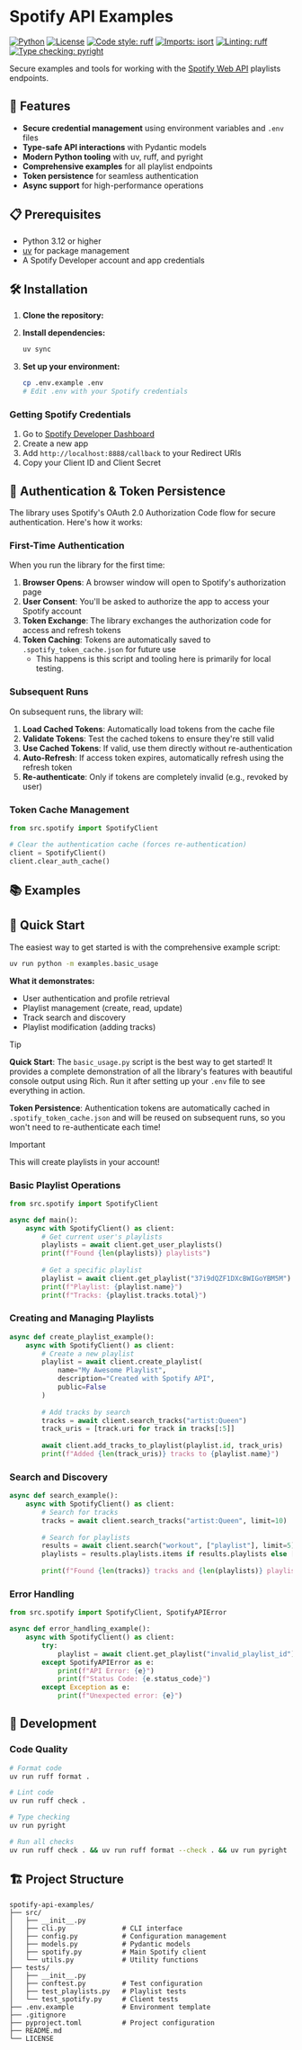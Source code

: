 # Spotify API Examples

[![Python](https://img.shields.io/badge/python-3.12+-blue.svg)](https://www.python.org/downloads/)
[![License](https://img.shields.io/badge/license-MIT-green.svg)](LICENSE)
[![Code style: ruff](https://img.shields.io/badge/code%20style-ruff-000000.svg)](https://github.com/astral-sh/ruff)
[![Imports: isort](https://img.shields.io/badge/%20imports-isort-%231674b1?style=flat&labelColor=ef8336)](https://pycqa.github.io/isort/)
[![Linting: ruff](https://img.shields.io/badge/linting-ruff-red.svg)](https://github.com/astral-sh/ruff)
[![Type checking: pyright](https://img.shields.io/badge/type%20checking-pyright-yellow.svg)](https://github.com/microsoft/pyright)

Secure examples and tools for working with the [Spotify Web API](https://developer.spotify.com/documentation/web-api) playlists endpoints.

## 🚀 Features

- **Secure credential management** using environment variables and `.env` files
- **Type-safe API interactions** with Pydantic models
- **Modern Python tooling** with uv, ruff, and pyright
- **Comprehensive examples** for all playlist endpoints
- **Token persistence** for seamless authentication
- **Async support** for high-performance operations

## 📋 Prerequisites

- Python 3.12 or higher
- [uv](https://docs.astral.sh/uv/) for package management
- A Spotify Developer account and app credentials

## 🛠️ Installation

1. **Clone the repository:**
2. **Install dependencies:**
   ```bash
   uv sync
   ```

3. **Set up your environment:**
   ```bash
   cp .env.example .env
   # Edit .env with your Spotify credentials
   ```

### Getting Spotify Credentials

1. Go to [Spotify Developer Dashboard](https://developer.spotify.com/dashboard)
2. Create a new app
3. Add `http://localhost:8888/callback` to your Redirect URIs
4. Copy your Client ID and Client Secret

## 🔐 Authentication & Token Persistence

The library uses Spotify's OAuth 2.0 Authorization Code flow for secure authentication. Here's how it works:

### First-Time Authentication

When you run the library for the first time:

1. **Browser Opens**: A browser window will open to Spotify's authorization page
2. **User Consent**: You'll be asked to authorize the app to access your Spotify account
3. **Token Exchange**: The library exchanges the authorization code for access and refresh tokens
4. **Token Caching**: Tokens are automatically saved to `.spotify_token_cache.json` for future use
    * This happens is this script and tooling here is primarily for local testing.

### Subsequent Runs

On subsequent runs, the library will:

1. **Load Cached Tokens**: Automatically load tokens from the cache file
2. **Validate Tokens**: Test the cached tokens to ensure they're still valid
3. **Use Cached Tokens**: If valid, use them directly without re-authentication
4. **Auto-Refresh**: If access token expires, automatically refresh using the refresh token
5. **Re-authenticate**: Only if tokens are completely invalid (e.g., revoked by user)

### Token Cache Management

```python
from src.spotify import SpotifyClient

# Clear the authentication cache (forces re-authentication)
client = SpotifyClient()
client.clear_auth_cache()
```

## 📚 Examples
## 🎯 Quick Start

The easiest way to get started is with the comprehensive example script:

```bash
uv run python -m examples.basic_usage
```
**What it demonstrates:**
- User authentication and profile retrieval
- Playlist management (create, read, update)
- Track search and discovery
- Playlist modification (adding tracks)
> [!TIP]
> **Quick Start**: The `basic_usage.py` script is the best way to get started! It provides a complete demonstration of all the library's features with beautiful console output using Rich. Run it after setting up your `.env` file to see everything in action.
> 
> **Token Persistence**: Authentication tokens are automatically cached in `.spotify_token_cache.json` and will be reused on subsequent runs, so you won't need to re-authenticate each time!

> [!IMPORTANT]
> This will create playlists in your account!

### Basic Playlist Operations

```python
from src.spotify import SpotifyClient

async def main():
    async with SpotifyClient() as client:
        # Get current user's playlists
        playlists = await client.get_user_playlists()
        print(f"Found {len(playlists)} playlists")
        
        # Get a specific playlist
        playlist = await client.get_playlist("37i9dQZF1DXcBWIGoYBM5M")
        print(f"Playlist: {playlist.name}")
        print(f"Tracks: {playlist.tracks.total}")
```

### Creating and Managing Playlists

```python
async def create_playlist_example():
    async with SpotifyClient() as client:
        # Create a new playlist
        playlist = await client.create_playlist(
            name="My Awesome Playlist",
            description="Created with Spotify API",
            public=False
        )
        
        # Add tracks by search
        tracks = await client.search_tracks("artist:Queen")
        track_uris = [track.uri for track in tracks[:5]]
        
        await client.add_tracks_to_playlist(playlist.id, track_uris)
        print(f"Added {len(track_uris)} tracks to {playlist.name}")
```

### Search and Discovery

```python
async def search_example():
    async with SpotifyClient() as client:
        # Search for tracks
        tracks = await client.search_tracks("artist:Queen", limit=10)
        
        # Search for playlists
        results = await client.search("workout", ["playlist"], limit=5)
        playlists = results.playlists.items if results.playlists else []
        
        print(f"Found {len(tracks)} tracks and {len(playlists)} playlists")
```

### Error Handling

```python
from src.spotify import SpotifyClient, SpotifyAPIError

async def error_handling_example():
    async with SpotifyClient() as client:
        try:
            playlist = await client.get_playlist("invalid_playlist_id")
        except SpotifyAPIError as e:
            print(f"API Error: {e}")
            print(f"Status Code: {e.status_code}")
        except Exception as e:
            print(f"Unexpected error: {e}")
```
## 🔧 Development

### Code Quality

```bash
# Format code
uv run ruff format .

# Lint code
uv run ruff check .

# Type checking
uv run pyright

# Run all checks
uv run ruff check . && uv run ruff format --check . && uv run pyright
```
## 🏗️ Project Structure

```
spotify-api-examples/
├── src/
│   ├── __init__.py
│   ├── cli.py              # CLI interface
│   ├── config.py           # Configuration management
│   ├── models.py           # Pydantic models
│   ├── spotify.py          # Main Spotify client
│   └── utils.py            # Utility functions
├── tests/
│   ├── __init__.py
│   ├── conftest.py         # Test configuration
│   ├── test_playlists.py   # Playlist tests
│   └── test_spotify.py     # Client tests
├── .env.example            # Environment template
├── .gitignore
├── pyproject.toml          # Project configuration
├── README.md
└── LICENSE
```
